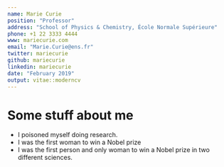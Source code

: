 ```yaml
---
name: Marie Curie
position: "Professor"
address: "School of Physics & Chemistry, École Normale Supérieure"
phone: +1 22 3333 4444
www: mariecurie.com
email: "Marie.Curie@ens.fr"
twitter: mariecurie
github: mariecurie
linkedin: mariecurie
date: "February 2019"
output: vitae::moderncv
---
```




# Some stuff about me

 * I poisoned myself doing research.
 * I was the first woman to win a Nobel prize
 * I was the first person and only woman to win a Nobel prize in two different sciences.
